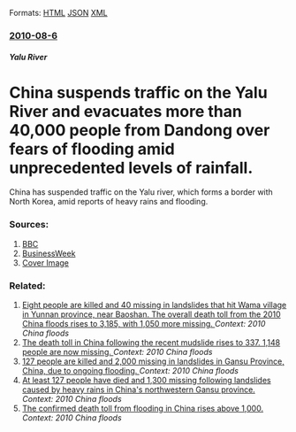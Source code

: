 
Formats: [HTML](/news/2010/08/6/china-suspends-traffic-on-the-yalu-river-and-evacuates-more-than-40-000-people-from-dandong-over-fears-of-flooding-amid-unprecedented-levels.html)  [JSON](/news/2010/08/6/china-suspends-traffic-on-the-yalu-river-and-evacuates-more-than-40-000-people-from-dandong-over-fears-of-flooding-amid-unprecedented-levels.json)  [XML](/news/2010/08/6/china-suspends-traffic-on-the-yalu-river-and-evacuates-more-than-40-000-people-from-dandong-over-fears-of-flooding-amid-unprecedented-levels.xml)  

### [2010-08-6](/news/2010/08/6/index.md)

##### Yalu River
# China suspends traffic on the Yalu River and evacuates more than 40,000 people from Dandong over fears of flooding amid unprecedented levels of rainfall. 

China has suspended traffic on the Yalu river, which forms a border with North Korea, amid reports of heavy rains and flooding.


### Sources:

1. [BBC](http://www.bbc.co.uk/news/world-asia-pacific-10892865)
2. [BusinessWeek](http://www.businessweek.com/news/2010-08-06/floods-from-pakistan-to-korea-may-strain-aid-as-food-costs-soar.html)
2. [Cover Image](http://www.bbc.co.uk/news/special/2015/newsspec_10857/bbc_news_logo.png?cb=1)

### Related:

1. [Eight people are killed and 40 missing in landslides that hit Wama village in Yunnan province, near Baoshan. The overall death toll from the 2010 China floods rises to 3,185, with 1,050 more missing. ](/news/2010/09/1/eight-people-are-killed-and-40-missing-in-landslides-that-hit-wama-village-in-yunnan-province-near-baoshan-the-overall-death-toll-from-the.md) _Context: 2010 China floods_
2. [The death toll in China following the recent mudslide rises to 337. 1,148 people are now missing. ](/news/2010/08/9/the-death-toll-in-china-following-the-recent-mudslide-rises-to-337-1-148-people-are-now-missing.md) _Context: 2010 China floods_
3. [127 people are killed and 2,000 missing in landslides in Gansu Province, China, due to ongoing flooding. ](/news/2010/08/8/127-people-are-killed-and-2-000-missing-in-landslides-in-gansu-province-china-due-to-ongoing-flooding.md) _Context: 2010 China floods_
4. [At least 127 people have died and 1,300 missing following landslides caused by heavy rains in China's northwestern Gansu province. ](/news/2010/08/7/at-least-127-people-have-died-and-1-300-missing-following-landslides-caused-by-heavy-rains-in-china-s-northwestern-gansu-province.md) _Context: 2010 China floods_
5. [The confirmed death toll from flooding in China rises above 1,000. ](/news/2010/08/4/the-confirmed-death-toll-from-flooding-in-china-rises-above-1-000.md) _Context: 2010 China floods_
